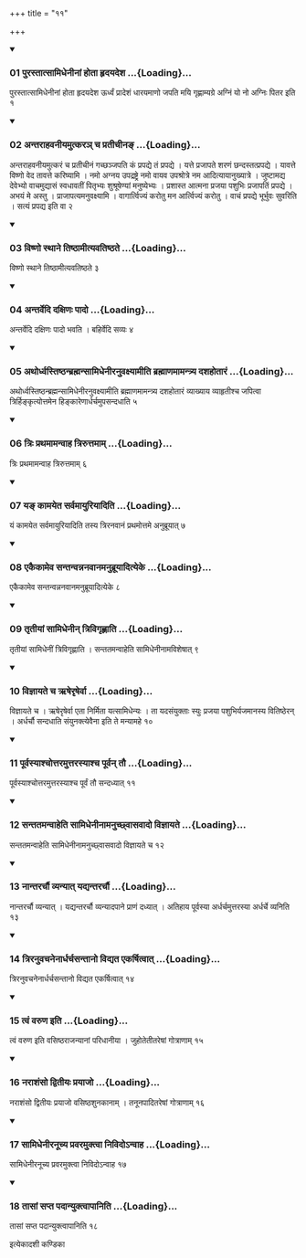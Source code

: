 +++
title = "११"

+++

<div class="js_include" includetitle="true" newlevelforh1="3" unfilled="" url="/vedAH_yajuH/taittirIyam/sUtram/ApastambaH/shrautam/vishvAsa-prastutiH/24/11/01_purastAtsAmidhenInAM_hotA_hRdayadesha.md">
<details open><summary><h3>01 पुरस्तात्सामिधेनीनां होता हृदयदेश ...{Loading}...</h3></summary>

पुरस्तात्सामिधेनीनां होता हृदयदेश ऊर्ध्वं प्रादेशं धारयमाणो जपति मयि गृह्णाम्यग्रे अग्निं यो नो अग्निः पितर इति १
</details>
</div>


<div class="js_include" includetitle="true" newlevelforh1="3" unfilled="" url="/vedAH_yajuH/taittirIyam/sUtram/ApastambaH/shrautam/vishvAsa-prastutiH/24/11/02_antarAhavanIyamutkara~n_cha_pratIchIna~N.md">
<details open><summary><h3>02 अन्तराहवनीयमुत्करञ् च प्रतीचीनङ् ...{Loading}...</h3></summary>

अन्तराहवनीयमुत्करं च प्रतीचीनं गच्छञ्जपति कं प्रपद्ये तं प्रपद्ये । यत्ते प्रजापते शरणं छन्दस्तत्प्रपद्ये । यावत्ते विष्णो वेद तावत्ते करिष्यामि । नमो अग्नय उपद्रष्ट्रे नमो वायव उपश्रोत्रे नम आदित्यायानुख्यात्रे । जुष्टामद्य देवेभ्यो वाचमुद्यासं स्वधावतीं पितृभ्यः शुश्रूषेण्यां मनुष्येभ्यः । प्रशास्त आत्मना प्रजया पशुभिः प्रजापतिं प्रपद्ये । अभयं मे अस्तु । प्राजापत्यमनुवक्ष्यामि । वागार्त्विज्यं करोतु मन आर्त्विज्यं करोतु । वाचं प्रपद्ये भूर्भुवः सुवरिति । सत्यं प्रपद्य इति वा २
</details>
</div>


<div class="js_include" includetitle="true" newlevelforh1="3" unfilled="" url="/vedAH_yajuH/taittirIyam/sUtram/ApastambaH/shrautam/vishvAsa-prastutiH/24/11/03_viShNo_sthAne_tiShThAmItyavatiShThate.md">
<details open><summary><h3>03 विष्णो स्थाने तिष्ठामीत्यवतिष्ठते ...{Loading}...</h3></summary>

विष्णो स्थाने तिष्ठामीत्यवतिष्ठते ३
</details>
</div>


<div class="js_include" includetitle="true" newlevelforh1="3" unfilled="" url="/vedAH_yajuH/taittirIyam/sUtram/ApastambaH/shrautam/vishvAsa-prastutiH/24/11/04_antarvedi_daxiNaH_pAdo.md">
<details open><summary><h3>04 अन्तर्वेदि दक्षिणः पादो ...{Loading}...</h3></summary>

अन्तर्वेदि दक्षिणः पादो भवति । बहिर्वेदि सव्यः ४
</details>
</div>


<div class="js_include" includetitle="true" newlevelforh1="3" unfilled="" url="/vedAH_yajuH/taittirIyam/sUtram/ApastambaH/shrautam/vishvAsa-prastutiH/24/11/05_athordhvastiShThanbrahmansAmidhenIranuvaxyAmIti_brahmANamAmantrya_dashahotAraM.md">
<details open><summary><h3>05 अथोर्ध्वस्तिष्ठन्ब्रह्मन्सामिधेनीरनुवक्ष्यामीति ब्रह्माणमामन्त्र्य दशहोतारं ...{Loading}...</h3></summary>

अथोर्ध्वस्तिष्ठन्ब्रह्मन्सामिधेनीरनुवक्ष्यामीति ब्रह्माणमामन्त्र्य दशहोतारं व्याख्याय व्याहृतीश्च जपित्वा त्रिर्हिङ्कृत्योत्तमेन हिङ्कारेणार्धर्चमुपसन्दधाति ५
</details>
</div>


<div class="js_include" includetitle="true" newlevelforh1="3" unfilled="" url="/vedAH_yajuH/taittirIyam/sUtram/ApastambaH/shrautam/vishvAsa-prastutiH/24/11/06_triH_prathamAmanvAha_triruttamAm.md">
<details open><summary><h3>06 त्रिः प्रथमामन्वाह त्रिरुत्तमाम् ...{Loading}...</h3></summary>

त्रिः प्रथमामन्वाह त्रिरुत्तमाम् ६
</details>
</div>


<div class="js_include" includetitle="true" newlevelforh1="3" unfilled="" url="/vedAH_yajuH/taittirIyam/sUtram/ApastambaH/shrautam/vishvAsa-prastutiH/24/11/07_ya~N_kAmayeta_sarvamAyuriyAditi.md">
<details open><summary><h3>07 यङ् कामयेत सर्वमायुरियादिति ...{Loading}...</h3></summary>

यं कामयेत सर्वमायुरियादिति तस्य त्रिरनवानं प्रथमोत्तमे अनुब्रूयात् ७
</details>
</div>


<div class="js_include" includetitle="true" newlevelforh1="3" unfilled="" url="/vedAH_yajuH/taittirIyam/sUtram/ApastambaH/shrautam/vishvAsa-prastutiH/24/11/08_ekaikAmeva_santanvannanavAnamanubrUyAdityeke.md">
<details open><summary><h3>08 एकैकामेव सन्तन्वन्ननवानमनुब्रूयादित्येके ...{Loading}...</h3></summary>

एकैकामेव सन्तन्वन्ननवानमनुब्रूयादित्येके ८
</details>
</div>


<div class="js_include" includetitle="true" newlevelforh1="3" unfilled="" url="/vedAH_yajuH/taittirIyam/sUtram/ApastambaH/shrautam/vishvAsa-prastutiH/24/11/09_tRtIyAM_sAmidhenIn_trivigRhNAti.md">
<details open><summary><h3>09 तृतीयां सामिधेनीन् त्रिविगृह्णाति ...{Loading}...</h3></summary>

तृतीयां सामिधेनीं त्रिविगृह्णाति । सन्ततमन्वाहेति सामिधेनीनामविशेषात् ९
</details>
</div>


<div class="js_include" includetitle="true" newlevelforh1="3" unfilled="" url="/vedAH_yajuH/taittirIyam/sUtram/ApastambaH/shrautam/vishvAsa-prastutiH/24/11/10_vijnAyate_cha_RSherRShervA.md">
<details open><summary><h3>10 विज्ञायते च ऋषेरृषेर्वा ...{Loading}...</h3></summary>

विज्ञायते च । ऋषेरृषेर्वा एता निर्मिता यत्सामिधेन्यः । ता यदसंयुक्ताः स्युः प्रजया पशुभिर्यजमानस्य वितिष्ठेरन् । अर्धर्चौ सन्दधाति संयुनक्त्येवैना इति ते मन्यामहे १०
</details>
</div>


<div class="js_include" includetitle="true" newlevelforh1="3" unfilled="" url="/vedAH_yajuH/taittirIyam/sUtram/ApastambaH/shrautam/vishvAsa-prastutiH/24/11/11_pUrvasyAshchottaramuttarasyAshcha_pUrvan_tau.md">
<details open><summary><h3>11 पूर्वस्याश्चोत्तरमुत्तरस्याश्च पूर्वन् तौ ...{Loading}...</h3></summary>

पूर्वस्याश्चोत्तरमुत्तरस्याश्च पूर्वं तौ सन्दध्यात् ११
</details>
</div>


<div class="js_include" includetitle="true" newlevelforh1="3" unfilled="" url="/vedAH_yajuH/taittirIyam/sUtram/ApastambaH/shrautam/vishvAsa-prastutiH/24/11/12_santatamanvAheti_sAmidhenInAmanuchChvAsavAdo_vijnAyate.md">
<details open><summary><h3>12 सन्ततमन्वाहेति सामिधेनीनामनुच्छ्वासवादो विज्ञायते ...{Loading}...</h3></summary>

सन्ततमन्वाहेति सामिधेनीनामनुच्छ्वासवादो विज्ञायते च १२
</details>
</div>


<div class="js_include" includetitle="true" newlevelforh1="3" unfilled="" url="/vedAH_yajuH/taittirIyam/sUtram/ApastambaH/shrautam/vishvAsa-prastutiH/24/11/13_nAntararchau_vyanyAt_yadyantararchau.md">
<details open><summary><h3>13 नान्तरर्चौ व्यन्यात् यद्यन्तरर्चौ ...{Loading}...</h3></summary>

नान्तरर्चौ व्यन्यात् । यद्यन्तरर्चौ व्यन्यादपाने प्राणं दध्यात् । अतिहाय पूर्वस्या अर्धर्चमुत्तरस्या अर्धर्चे व्यनिति १३
</details>
</div>


<div class="js_include" includetitle="true" newlevelforh1="3" unfilled="" url="/vedAH_yajuH/taittirIyam/sUtram/ApastambaH/shrautam/vishvAsa-prastutiH/24/11/14_triranuvachanenArdharchasantAno_vidyata_ekarShitvAt.md">
<details open><summary><h3>14 त्रिरनुवचनेनार्धर्चसन्तानो विद्यत एकर्षित्वात् ...{Loading}...</h3></summary>

त्रिरनुवचनेनार्धर्चसन्तानो विद्यत एकर्षित्वात् १४
</details>
</div>


<div class="js_include" includetitle="true" newlevelforh1="3" unfilled="" url="/vedAH_yajuH/taittirIyam/sUtram/ApastambaH/shrautam/vishvAsa-prastutiH/24/11/15_tvaM_varuNa_iti.md">
<details open><summary><h3>15 त्वं वरुण इति ...{Loading}...</h3></summary>

त्वं वरुण इति वसिष्ठराजन्यानां परिधानीया । जुहोतेतीतरेषां गोत्राणाम् १५
</details>
</div>


<div class="js_include" includetitle="true" newlevelforh1="3" unfilled="" url="/vedAH_yajuH/taittirIyam/sUtram/ApastambaH/shrautam/vishvAsa-prastutiH/24/11/16_narAshaMso_dvitIyaH_prayAjo.md">
<details open><summary><h3>16 नराशंसो द्वितीयः प्रयाजो ...{Loading}...</h3></summary>

नराशंसो द्वितीयः प्रयाजो वसिष्ठशुनकानाम् । तनूनपादितरेषां गोत्राणाम् १६
</details>
</div>


<div class="js_include" includetitle="true" newlevelforh1="3" unfilled="" url="/vedAH_yajuH/taittirIyam/sUtram/ApastambaH/shrautam/vishvAsa-prastutiH/24/11/17_sAmidhenIranUchya_pravaramuktvA_nivido-nvAha.md">
<details open><summary><h3>17 सामिधेनीरनूच्य प्रवरमुक्त्वा निविदोऽन्वाह ...{Loading}...</h3></summary>

सामिधेनीरनूच्य प्रवरमुक्त्वा निविदोऽन्वाह १७
</details>
</div>


<div class="js_include" includetitle="true" newlevelforh1="3" unfilled="" url="/vedAH_yajuH/taittirIyam/sUtram/ApastambaH/shrautam/vishvAsa-prastutiH/24/11/18_tAsAM_sapta_padAnyuktvApAniti.md">
<details open><summary><h3>18 तासां सप्त पदान्युक्त्वापानिति ...{Loading}...</h3></summary>

तासां सप्त पदान्युक्त्वापानिति १८
</details>
</div>



  
इत्येकादशी कण्डिका 

